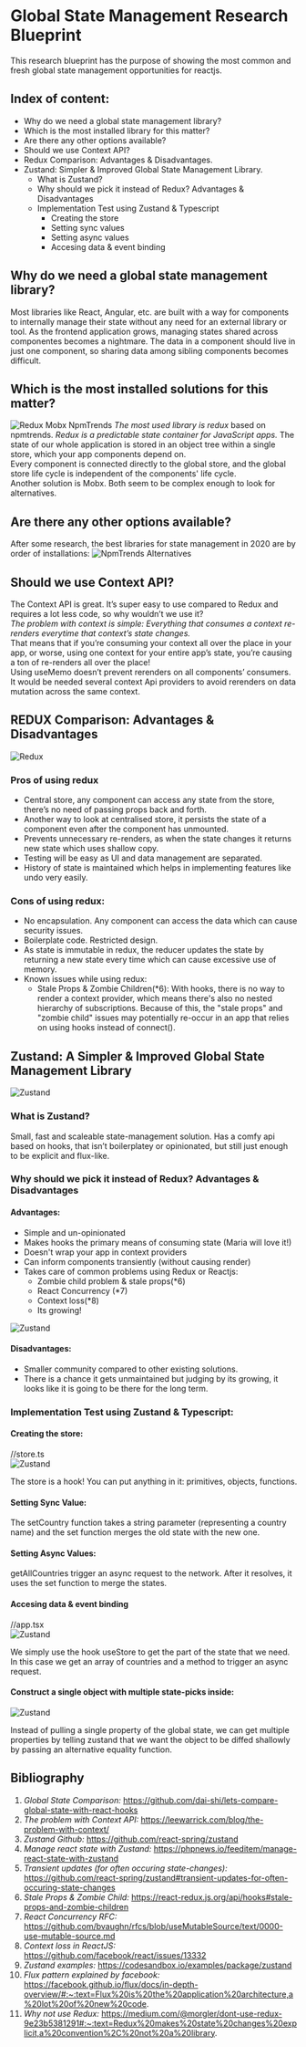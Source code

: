 # Global State Management Research Blueprint

This research blueprint has the purpose of showing the most common and fresh global state management opportunities for reactjs.

## Index of content:

* Why do we need a global state management library?
* Which is the most installed library for this matter?
* Are there any other options available?
* Should we use Context API?
* Redux Comparison: Advantages & Disadvantages.
* Zustand: Simpler & Improved Global State Management Library.
	- What is Zustand?
	- Why should we pick it instead of Redux? Advantages & Disadvantages
	- Implementation Test using Zustand & Typescript
		- Creating the store
		- Setting sync values
		- Setting async values
		- Accesing data & event binding

## Why do we need a global state management library?

Most libraries like React, Angular, etc. are built with a way for components to internally manage their state without any need for an external library or tool. As the frontend application grows,  managing states shared across componentes becomes a nightmare. The data in a component should live in just one component, so sharing data among sibling components becomes difficult.

## Which is the most installed solutions for this matter?
![Redux Mobx NpmTrends](images/npmtrends-redux-mobx.png)
*The most used library is redux* based on npmtrends. 
*Redux is a predictable state container for JavaScript apps.* The state of our whole application is stored in an object tree within a single store, which your app components depend on.  
Every component is connected directly to the global store, and the global store life cycle is independent of the components' life cycle.  
Another solution is Mobx. Both seem to be complex enough to look for alternatives.

## Are there any other options available?

After some research, the best libraries for state management in 2020 are by order of installations:
![NpmTrends Alternatives](images/npmtrends-alternatives.png)

## Should we use Context API?

The Context API is great. It’s super easy to use compared to Redux and requires a lot less code, so why wouldn’t we use it?  
*The problem with context is simple: Everything that consumes a context re-renders everytime that context’s state changes.*  
That means that if you’re consuming your context all over the place in your app, or worse, using one context for your entire app’s state, you’re causing a ton of re-renders all over the place!  
Using useMemo doesn’t prevent rerenders on all components’ consumers.  
It would be needed several context Api providers to avoid rerenders on data mutation across the same context.


## REDUX Comparison: Advantages & Disadvantages
![Redux](images/redux.png)


### Pros of using redux
* Central store, any component can access any state from the store, there’s no need of passing props back and forth.  
* Another way to look at centralised store, it persists the state of a component even after the component has unmounted.  
* Prevents unnecessary re-renders, as when the state changes it returns new state which uses shallow copy.  
* Testing will be easy as UI and data management are separated.  
* History of state is maintained which helps in implementing features like undo very easily.


### Cons of using redux:
* No encapsulation. Any component can access the data which can cause security issues.  
* Boilerplate code. Restricted design.  
* As state is immutable in redux, the reducer updates the state by returning a new state every time which can cause excessive use of memory.  
* Known issues while using redux:  
    - Stale Props & Zombie Children(*6): With hooks, there is no way to render a context provider, which means there's also no nested hierarchy of subscriptions. Because of this, the "stale props" and "zombie child" issues may potentially re-occur in an app that relies on using hooks instead of connect().


## Zustand: A Simpler & Improved Global State Management Library
![Zustand](images/zustand.png)

### What is Zustand?

Small, fast and scaleable state-management solution. Has a comfy api based on hooks, that isn’t boilerplatey or opinionated, but still just enough to be explicit and flux-like.

### Why should we pick it instead of Redux? Advantages & Disadvantages

#### Advantages:

* Simple and un-opinionated
* Makes hooks the primary means of consuming state (Maria will love it!)
* Doesn't wrap your app in context providers
* Can inform components transiently (without causing render)
* Takes care of common problems using Redux or Reactjs:
    - Zombie child problem & stale props(*6)
    - React Concurrency (*7)
    - Context loss(*8)
    - Its growing!

![Zustand](images/zustand-trend.png)

#### Disadvantages:

* Smaller community compared to other existing solutions.
* There is a chance it gets unmaintained but judging by its growing, it looks like it is going to be there for the long term.

### Implementation Test using Zustand & Typescript:

#### Creating the store:
//store.ts  
![Zustand](images/store.png)

The store is a hook! You can put anything in it: primitives, objects, functions.

#### Setting Sync Value:

The setCountry function takes a string parameter (representing a country name) and the set function merges the old state with the new one.

#### Setting Async Values:

getAllCountries trigger an async request to the network. After it resolves, it uses the set function to merge the states.

#### Accesing data & event binding
//app.tsx  
![Zustand](images/access-binding.png)

We simply use the hook useStore to get the part of the state that we need. In this case we get an array of countries and a method to trigger an async request.

#### Construct a single object with multiple state-picks inside:
![Zustand](images/multiplepick.png)

Instead of pulling a single property of the global state, we can get multiple properties by telling zustand that we want the object to be diffed shallowly by passing an alternative equality function.

## Bibliography

1. *Global State Comparison:* https://github.com/dai-shi/lets-compare-global-state-with-react-hooks
2. *The problem with Context API:* https://leewarrick.com/blog/the-problem-with-context/
3. *Zustand Github:* https://github.com/react-spring/zustand
4. *Manage react state with Zustand:* https://phpnews.io/feeditem/manage-react-state-with-zustand
5. *Transient updates (for often occuring state-changes):* https://github.com/react-spring/zustand#transient-updates-for-often-occuring-state-changes
6. *Stale Props &  Zombie Child:* https://react-redux.js.org/api/hooks#stale-props-and-zombie-children
7. *React Concurrency RFC:* https://github.com/bvaughn/rfcs/blob/useMutableSource/text/0000-use-mutable-source.md
8. *Context loss in ReactJS:* https://github.com/facebook/react/issues/13332
9. *Zustand examples:* https://codesandbox.io/examples/package/zustand
10. *Flux pattern explained by facebook:* https://facebook.github.io/flux/docs/in-depth-overview/#:~:text=Flux%20is%20the%20application%20architecture,a%20lot%20of%20new%20code.
11. *Why not use Redux:* https://medium.com/@morgler/dont-use-redux-9e23b5381291#:~:text=Redux%20makes%20state%20changes%20explicit,a%20convention%2C%20not%20a%20library.